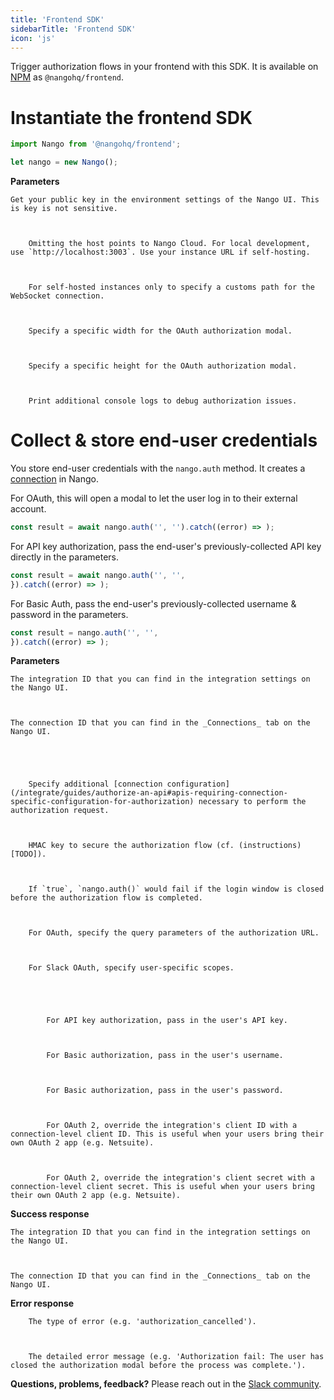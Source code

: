 ```yaml
---
title: 'Frontend SDK'
sidebarTitle: 'Frontend SDK'
icon: 'js'
---
```


Trigger authorization flows in your frontend with this SDK. It is available on [NPM](https://www.npmjs.com/package/@nangohq/frontend) as `@nangohq/frontend`.

# Instantiate the frontend SDK

```ts
import Nango from '@nangohq/frontend';

let nango = new Nango();
```

**Parameters**


  
    
      
    Get your public key in the environment settings of the Nango UI. This is key is not sensitive.
      

      
        Omitting the host points to Nango Cloud. For local development, use `http://localhost:3003`. Use your instance URL if self-hosting. 
      

      
        For self-hosted instances only to specify a customs path for the WebSocket connection.
      

      
        Specify a specific width for the OAuth authorization modal.
      

      
        Specify a specific height for the OAuth authorization modal.
      

      
        Print additional console logs to debug authorization issues.
      
    
  



# Collect & store end-user credentials

You store end-user credentials with the `nango.auth` method. It creates a [connection](/understand/concepts/connections) in Nango.





For OAuth, this will open a modal to let the user log in to their external account.

```js
const result = await nango.auth('', '').catch((error) => );
```





For API key authorization, pass the end-user's previously-collected API key directly in the parameters.

```js
const result = await nango.auth('', '', 
}).catch((error) => );
```





For Basic Auth, pass the end-user's previously-collected username & password in the parameters.

```js
const result = nango.auth('', '', 
}).catch((error) => );
```




**Parameters**

  
    The integration ID that you can find in the integration settings on the Nango UI.
  

  
    The connection ID that you can find in the _Connections_ tab on the Nango UI.
  

  
    
      
        Specify additional [connection configuration](/integrate/guides/authorize-an-api#apis-requiring-connection-specific-configuration-for-authorization) necessary to perform the authorization request.
      

      
        HMAC key to secure the authorization flow (cf. (instructions)[TODO]).
      

      
        If `true`, `nango.auth()` would fail if the login window is closed before the authorization flow is completed.
      

      
        For OAuth, specify the query parameters of the authorization URL. 
      

      
        For Slack OAuth, specify user-specific scopes. 
      

      
        
          
            For API key authorization, pass in the user's API key.
          

          
            For Basic authorization, pass in the user's username.
          

          
            For Basic authorization, pass in the user's password.
          

          
            For OAuth 2, override the integration's client ID with a connection-level client ID. This is useful when your users bring their own OAuth 2 app (e.g. Netsuite).
          

          
            For OAuth 2, override the integration's client secret with a connection-level client secret. This is useful when your users bring their own OAuth 2 app (e.g. Netsuite).
          
        
      
    
  


**Success response**


  
    The integration ID that you can find in the integration settings on the Nango UI.
  

  
    The connection ID that you can find in the _Connections_ tab on the Nango UI.
  


**Error response**

  
    
      
        The type of error (e.g. 'authorization_cancelled').
      

      
        The detailed error message (e.g. 'Authorization fail: The user has closed the authorization modal before the process was complete.').
      
    
  



**Questions, problems, feedback?** Please reach out in the [Slack community](https://nango.dev/slack).

